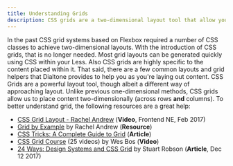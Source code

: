 ```yaml
---
title: Understanding Grids
description: CSS grids are a two-dimensional layout tool that allow you to place items within columns and rows simulateously unlike Flexbox which is a one-dimensional layout tool and requires complex nesting at times.
---
```


In the past CSS grid systems based on Flexbox required a number of CSS classes to achieve two-dimensional layouts. With the introduction of CSS grids, that is no longer needed. Most grid layouts can be generated quickly using CSS within your Less. Also CSS grids are highly specific to the content placed within it. That said, there are a few common layouts and grid helpers that Dialtone provides to help you as you're laying out content.
CSS Grids are a powerful layout tool, though albeit a different way of approaching layout. Unlike previous one-dimensional methods, CSS grids allow us to place content two-dimensionally (across rows **and** columns). To better understand grid, the following resources are a great help:

- [CSS Grid Layout - Rachel Andrew](https://youtu.be/N5Lt1SLqBmQ) (**Video**, Frontend NE, Feb 2017)
- [Grid by Example](https://gridbyexample.com/) by Rachel Andrew (**Resource**)
- [CSS Tricks: A Complete Guide to Grid](https://css-tricks.com/snippets/css/complete-guide-grid/) (**Article**)
- [CSS Grid Course](https://www.youtube.com/watch?v=T-slCsOrLcc&list=PLu8EoSxDXHP5CIFvt9-ze3IngcdAc2xKG) (25 videos) by Wes Bos (**Video**)
- [24 Ways: Design Systems and CSS Grid](https://24ways.org/2017/design-systems-and-css-grid/) by Stuart Robson (**Article**, Dec 12 2017)

